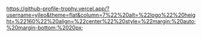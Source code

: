 https://github-profile-trophy.vercel.app/?username=yjleo&theme=flat&column=7%22%20alt=%22logo%22%20height=%22160%22%20align=%22center%22%20style=%22margin:%20auto;%20margin-bottom:%2020px;
